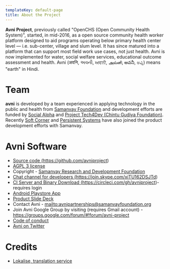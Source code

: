 ```yaml
---
templateKey: default-page
title: About the Project
---
```

**Avni Project**, previously called "OpenCHS (Open Community Health System)", started, in mid-2016, as a open source community health worker platform designed to aid programs operating below primary health center level — i.e. sub-center, village and slum level. It has since matured into a platform that can support most field work use cases, not just health. Avni is now implemented for water, social welfare services, educational outcome assessment and health. Avni (अवनि, અવની, ਅਵਨੀ, அவ்னி, అవనీ, ಅವ್ನಿ) means "earth" in Hindi.

# Team

**avni** is developed by a team experienced in applying technology in the public and health from <a href="https://samanvayfoundation.org" target="_blank" rel="noopener noreferrer">Samanvay Foundation</a> and development efforts are funded by <a href="https://www.socialalpha.org/" target="_blank" rel="noopener noreferrer">Social Alpha</a> and <a href="https://chintugudiya.org/tech4dev/" target="_blank" rel="noopener noreferrer">Project Tech4Dev (Chintu Gudiya Foundation)</a>. Recently <a href="http://www.soft-corner.com/" target="_blank" rel="noopener noreferrer">Soft Corner</a> and <a href="https://www.persistent.com/" target="_blank" rel="noopener noreferrer">Persistent Systems</a> have also joined the product development efforts with Samanvay.

# Avni Software

* <a href="https://github.com/avniproject" target="_blank" rel="noopener noreferrer">Source code (https://github.com/avniproject)</a>
* <a href="https://www.gnu.org/licenses/agpl-3.0.en.html" target="_blank" rel="noopener noreferrer">AGPL 3 license</a>
* Copyright - <a href="https://samanvayfoundation.org" target="_blank" rel="noopener noreferrer">Samanvay Research and Development Foundation</a>
* <a href="https://join.skype.com/xiTU162DSJTd" target="_blank" rel="noopener noreferrer">Chat channel for developers (https://join.skype.com/xiTU162DSJTd)</a>
* <a href="https://circleci.com/gh/avniproject" target="_blank" rel="noopener noreferrer">CI Server and Binary Download (https://circleci.com/gh/avniproject)</a>- requires login
* <a href="https://play.google.com/store/apps/details?id=com.openchsclient" target="_blank" rel="noopener noreferrer">Android Playstore App</a>
* <a href="https://docs.google.com/presentation/d/1bExRrIIwMVbQrmETkv8iHxlZQxgXGGGr-kpDQwNdxW0" target="_blank" rel="noopener noreferrer">Product Slide Deck</a>
* Contact Avni - <mailto:avnipartnerships@samanvayfoundation.org>
* Join Avni Google Group by visiting (requires Gmail account) - <https://groups.google.com/forum/#!forum/avni-project>
* <a href="https://avni.readme.io/v2.0/docs/avni-code-of-conduct" target="_blank" rel="noopener noreferrer">Code of conduct</a>
* <a href="https://twitter.com/avniproject" target="_blank" rel="noopener noreferrer">Avni on Twitter</a>

# Credits

* <a href="https://lokalise.com/" target="_blank" rel="noopener noreferrer">Lokalise, translation service</a>

